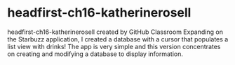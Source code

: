 # headfirst-ch16-katherinerosell
headfirst-ch16-katherinerosell created by GitHub Classroom
Expanding on the Starbuzz application, I created a database with a cursor that populates a list view with drinks!
The app is very simple and this version concentrates on creating and modifying a database to display information. 
